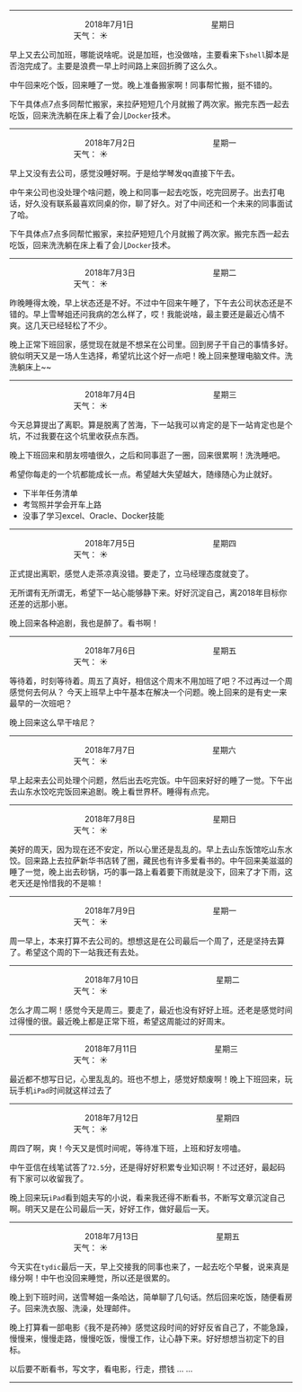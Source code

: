 ***
&nbsp;&nbsp;&nbsp;&nbsp;&nbsp;&nbsp;&nbsp;&nbsp;&nbsp;&nbsp;&nbsp;&nbsp;&nbsp;&nbsp;&nbsp;&nbsp;&nbsp;&nbsp;
&nbsp;&nbsp;&nbsp;&nbsp;&nbsp;&nbsp;&nbsp;&nbsp;&nbsp;&nbsp;&nbsp;&nbsp;&nbsp;&nbsp;           2018年7月1日
&nbsp;&nbsp;&nbsp;&nbsp;&nbsp;&nbsp;&nbsp;&nbsp;&nbsp;&nbsp;&nbsp;&nbsp;&nbsp;&nbsp;&nbsp;&nbsp;&nbsp;&nbsp;
&nbsp;&nbsp;&nbsp;&nbsp;&nbsp;&nbsp;&nbsp;&nbsp;&nbsp;&nbsp;&nbsp;&nbsp;&nbsp;&nbsp;                星期日
&nbsp;&nbsp;&nbsp;&nbsp;&nbsp;&nbsp;&nbsp;&nbsp;&nbsp;&nbsp;&nbsp;&nbsp;&nbsp;&nbsp;&nbsp;&nbsp;&nbsp;&nbsp;
&nbsp;&nbsp;&nbsp;&nbsp;&nbsp;&nbsp;&nbsp;&nbsp;&nbsp;&nbsp;&nbsp;&nbsp;&nbsp;&nbsp;&nbsp;&nbsp;&nbsp;&nbsp;
&nbsp;&nbsp;&nbsp;&nbsp;&nbsp;&nbsp;&nbsp;&nbsp;&nbsp;                                       天气： :sunny:

早上又去公司加班，哪能说啥呢。说是加班，也没做啥，主要看来下`shell`脚本是否泡完成了。主要是浪费一早上时间路上来回折腾了这么久。

中午回来吃个饭，回来睡了一觉。晚上准备搬家啊！同事帮忙搬，挺不错的。


下午具体点7点多同帮忙搬家，来拉萨短短几个月就搬了两次家。搬完东西一起去吃饭，回来洗洗躺在床上看了会儿`Docker`技术。
***
&nbsp;&nbsp;&nbsp;&nbsp;&nbsp;&nbsp;&nbsp;&nbsp;&nbsp;&nbsp;&nbsp;&nbsp;&nbsp;&nbsp;&nbsp;&nbsp;&nbsp;&nbsp;
&nbsp;&nbsp;&nbsp;&nbsp;&nbsp;&nbsp;&nbsp;&nbsp;&nbsp;&nbsp;&nbsp;&nbsp;&nbsp;&nbsp;           2018年7月2日
&nbsp;&nbsp;&nbsp;&nbsp;&nbsp;&nbsp;&nbsp;&nbsp;&nbsp;&nbsp;&nbsp;&nbsp;&nbsp;&nbsp;&nbsp;&nbsp;&nbsp;&nbsp;
&nbsp;&nbsp;&nbsp;&nbsp;&nbsp;&nbsp;&nbsp;&nbsp;&nbsp;&nbsp;&nbsp;&nbsp;&nbsp;&nbsp;                星期一
&nbsp;&nbsp;&nbsp;&nbsp;&nbsp;&nbsp;&nbsp;&nbsp;&nbsp;&nbsp;&nbsp;&nbsp;&nbsp;&nbsp;&nbsp;&nbsp;&nbsp;&nbsp;
&nbsp;&nbsp;&nbsp;&nbsp;&nbsp;&nbsp;&nbsp;&nbsp;&nbsp;&nbsp;&nbsp;&nbsp;&nbsp;&nbsp;&nbsp;&nbsp;&nbsp;&nbsp;
&nbsp;&nbsp;&nbsp;&nbsp;&nbsp;&nbsp;&nbsp;&nbsp;&nbsp;                                       天气： :sunny:

早上又没有去公司，感觉没睡好啊。于是给学琴发qq直接下午去。

中午来公司也没处理个啥问题，晚上和同事一起去吃饭，吃完回房子。出去打电话，好久没有联系最喜欢同桌的你，聊了好久。对了中间还和一个未来的同事面试了哈。

下午具体点7点多同帮忙搬家，来拉萨短短几个月就搬了两次家。搬完东西一起去吃饭，回来洗洗躺在床上看了会儿`Docker`技术。
***
&nbsp;&nbsp;&nbsp;&nbsp;&nbsp;&nbsp;&nbsp;&nbsp;&nbsp;&nbsp;&nbsp;&nbsp;&nbsp;&nbsp;&nbsp;&nbsp;&nbsp;&nbsp;
&nbsp;&nbsp;&nbsp;&nbsp;&nbsp;&nbsp;&nbsp;&nbsp;&nbsp;&nbsp;&nbsp;&nbsp;&nbsp;&nbsp;           2018年7月3日
&nbsp;&nbsp;&nbsp;&nbsp;&nbsp;&nbsp;&nbsp;&nbsp;&nbsp;&nbsp;&nbsp;&nbsp;&nbsp;&nbsp;&nbsp;&nbsp;&nbsp;&nbsp;
&nbsp;&nbsp;&nbsp;&nbsp;&nbsp;&nbsp;&nbsp;&nbsp;&nbsp;&nbsp;&nbsp;&nbsp;&nbsp;&nbsp;                星期二
&nbsp;&nbsp;&nbsp;&nbsp;&nbsp;&nbsp;&nbsp;&nbsp;&nbsp;&nbsp;&nbsp;&nbsp;&nbsp;&nbsp;&nbsp;&nbsp;&nbsp;&nbsp;
&nbsp;&nbsp;&nbsp;&nbsp;&nbsp;&nbsp;&nbsp;&nbsp;&nbsp;&nbsp;&nbsp;&nbsp;&nbsp;&nbsp;&nbsp;&nbsp;&nbsp;&nbsp;
&nbsp;&nbsp;&nbsp;&nbsp;&nbsp;&nbsp;&nbsp;&nbsp;&nbsp;                                       天气： :sunny:

昨晚睡得太晚，早上状态还是不好。不过中午回来午睡了，下午去公司状态还是不错的。早上雪琴姐还问我病的怎么样了，哎！我能说啥，最主要还是最近心情不爽。这几天已经轻松了不少。

晚上正常下班回家，感觉现在就是不想呆在公司里。回到房子干自己的事情多好。貌似明天又是一场人生选择，希望坑比这个好一点吧！晚上回来整理电脑文件。洗洗躺床上~~

***
&nbsp;&nbsp;&nbsp;&nbsp;&nbsp;&nbsp;&nbsp;&nbsp;&nbsp;&nbsp;&nbsp;&nbsp;&nbsp;&nbsp;&nbsp;&nbsp;&nbsp;&nbsp;
&nbsp;&nbsp;&nbsp;&nbsp;&nbsp;&nbsp;&nbsp;&nbsp;&nbsp;&nbsp;&nbsp;&nbsp;&nbsp;&nbsp;           2018年7月4日
&nbsp;&nbsp;&nbsp;&nbsp;&nbsp;&nbsp;&nbsp;&nbsp;&nbsp;&nbsp;&nbsp;&nbsp;&nbsp;&nbsp;&nbsp;&nbsp;&nbsp;&nbsp;
&nbsp;&nbsp;&nbsp;&nbsp;&nbsp;&nbsp;&nbsp;&nbsp;&nbsp;&nbsp;&nbsp;&nbsp;&nbsp;&nbsp;                星期三
&nbsp;&nbsp;&nbsp;&nbsp;&nbsp;&nbsp;&nbsp;&nbsp;&nbsp;&nbsp;&nbsp;&nbsp;&nbsp;&nbsp;&nbsp;&nbsp;&nbsp;&nbsp;
&nbsp;&nbsp;&nbsp;&nbsp;&nbsp;&nbsp;&nbsp;&nbsp;&nbsp;&nbsp;&nbsp;&nbsp;&nbsp;&nbsp;&nbsp;&nbsp;&nbsp;&nbsp;
&nbsp;&nbsp;&nbsp;&nbsp;&nbsp;&nbsp;&nbsp;&nbsp;&nbsp;                                       天气： :sunny:

今天总算提出了离职。算是脱离了苦海，下一站我可以肯定的是下一站肯定也是个坑，不过我要在这个坑里收获点东西。

晚上下班回来和朋友唠嗑很久，之后和同事逛了一圈，回来很累啊！洗洗睡吧。


希望你每走的一个坑都能成长一点。希望越大失望越大，随缘随心为止就好。

- 下半年任务清单
- 考驾照并学会开车上路
- 没事了学习excel、Oracle、Docker技能

***
&nbsp;&nbsp;&nbsp;&nbsp;&nbsp;&nbsp;&nbsp;&nbsp;&nbsp;&nbsp;&nbsp;&nbsp;&nbsp;&nbsp;&nbsp;&nbsp;&nbsp;&nbsp;
&nbsp;&nbsp;&nbsp;&nbsp;&nbsp;&nbsp;&nbsp;&nbsp;&nbsp;&nbsp;&nbsp;&nbsp;&nbsp;&nbsp;           2018年7月5日
&nbsp;&nbsp;&nbsp;&nbsp;&nbsp;&nbsp;&nbsp;&nbsp;&nbsp;&nbsp;&nbsp;&nbsp;&nbsp;&nbsp;&nbsp;&nbsp;&nbsp;&nbsp;
&nbsp;&nbsp;&nbsp;&nbsp;&nbsp;&nbsp;&nbsp;&nbsp;&nbsp;&nbsp;&nbsp;&nbsp;&nbsp;&nbsp;                星期四
&nbsp;&nbsp;&nbsp;&nbsp;&nbsp;&nbsp;&nbsp;&nbsp;&nbsp;&nbsp;&nbsp;&nbsp;&nbsp;&nbsp;&nbsp;&nbsp;&nbsp;&nbsp;
&nbsp;&nbsp;&nbsp;&nbsp;&nbsp;&nbsp;&nbsp;&nbsp;&nbsp;&nbsp;&nbsp;&nbsp;&nbsp;&nbsp;&nbsp;&nbsp;&nbsp;&nbsp;
&nbsp;&nbsp;&nbsp;&nbsp;&nbsp;&nbsp;&nbsp;&nbsp;&nbsp;                                       天气： :sunny:

正式提出离职，感觉人走茶凉真没错。要走了，立马经理态度就变了。

无所谓有无所谓无，希望下一站心能够静下来。好好沉淀自己，离2018年目标你还差的远那小崽。

晚上回来各种追剧，我也是醉了。看书啊！

***
&nbsp;&nbsp;&nbsp;&nbsp;&nbsp;&nbsp;&nbsp;&nbsp;&nbsp;&nbsp;&nbsp;&nbsp;&nbsp;&nbsp;&nbsp;&nbsp;&nbsp;&nbsp;
&nbsp;&nbsp;&nbsp;&nbsp;&nbsp;&nbsp;&nbsp;&nbsp;&nbsp;&nbsp;&nbsp;&nbsp;&nbsp;&nbsp;           2018年7月6日
&nbsp;&nbsp;&nbsp;&nbsp;&nbsp;&nbsp;&nbsp;&nbsp;&nbsp;&nbsp;&nbsp;&nbsp;&nbsp;&nbsp;&nbsp;&nbsp;&nbsp;&nbsp;
&nbsp;&nbsp;&nbsp;&nbsp;&nbsp;&nbsp;&nbsp;&nbsp;&nbsp;&nbsp;&nbsp;&nbsp;&nbsp;&nbsp;                星期五
&nbsp;&nbsp;&nbsp;&nbsp;&nbsp;&nbsp;&nbsp;&nbsp;&nbsp;&nbsp;&nbsp;&nbsp;&nbsp;&nbsp;&nbsp;&nbsp;&nbsp;&nbsp;
&nbsp;&nbsp;&nbsp;&nbsp;&nbsp;&nbsp;&nbsp;&nbsp;&nbsp;&nbsp;&nbsp;&nbsp;&nbsp;&nbsp;&nbsp;&nbsp;&nbsp;&nbsp;
&nbsp;&nbsp;&nbsp;&nbsp;&nbsp;&nbsp;&nbsp;&nbsp;&nbsp;                                       天气： :sunny:

等待着，时刻等待着。周五了真好，相信这个周末不用加班了吧？不过再过一个周感觉何去何从？
今天上班早上中午基本在解决一个问题。晚上回来的是有史一来最早的一次班吧？

晚上回来这么早干啥尼？

***
&nbsp;&nbsp;&nbsp;&nbsp;&nbsp;&nbsp;&nbsp;&nbsp;&nbsp;&nbsp;&nbsp;&nbsp;&nbsp;&nbsp;&nbsp;&nbsp;&nbsp;&nbsp;
&nbsp;&nbsp;&nbsp;&nbsp;&nbsp;&nbsp;&nbsp;&nbsp;&nbsp;&nbsp;&nbsp;&nbsp;&nbsp;&nbsp;           2018年7月7日
&nbsp;&nbsp;&nbsp;&nbsp;&nbsp;&nbsp;&nbsp;&nbsp;&nbsp;&nbsp;&nbsp;&nbsp;&nbsp;&nbsp;&nbsp;&nbsp;&nbsp;&nbsp;
&nbsp;&nbsp;&nbsp;&nbsp;&nbsp;&nbsp;&nbsp;&nbsp;&nbsp;&nbsp;&nbsp;&nbsp;&nbsp;&nbsp;                星期六
&nbsp;&nbsp;&nbsp;&nbsp;&nbsp;&nbsp;&nbsp;&nbsp;&nbsp;&nbsp;&nbsp;&nbsp;&nbsp;&nbsp;&nbsp;&nbsp;&nbsp;&nbsp;
&nbsp;&nbsp;&nbsp;&nbsp;&nbsp;&nbsp;&nbsp;&nbsp;&nbsp;&nbsp;&nbsp;&nbsp;&nbsp;&nbsp;&nbsp;&nbsp;&nbsp;&nbsp;
&nbsp;&nbsp;&nbsp;&nbsp;&nbsp;&nbsp;&nbsp;&nbsp;&nbsp;                                       天气： :sunny:

早上起来去公司处理个问题，然后出去吃完饭。中午回来好好的睡了一觉。下午出去山东水饺吃完饭回来追剧。晚上看世界杯。睡得有点完。


***
&nbsp;&nbsp;&nbsp;&nbsp;&nbsp;&nbsp;&nbsp;&nbsp;&nbsp;&nbsp;&nbsp;&nbsp;&nbsp;&nbsp;&nbsp;&nbsp;&nbsp;&nbsp;
&nbsp;&nbsp;&nbsp;&nbsp;&nbsp;&nbsp;&nbsp;&nbsp;&nbsp;&nbsp;&nbsp;&nbsp;&nbsp;&nbsp;           2018年7月8日
&nbsp;&nbsp;&nbsp;&nbsp;&nbsp;&nbsp;&nbsp;&nbsp;&nbsp;&nbsp;&nbsp;&nbsp;&nbsp;&nbsp;&nbsp;&nbsp;&nbsp;&nbsp;
&nbsp;&nbsp;&nbsp;&nbsp;&nbsp;&nbsp;&nbsp;&nbsp;&nbsp;&nbsp;&nbsp;&nbsp;&nbsp;&nbsp;                星期日
&nbsp;&nbsp;&nbsp;&nbsp;&nbsp;&nbsp;&nbsp;&nbsp;&nbsp;&nbsp;&nbsp;&nbsp;&nbsp;&nbsp;&nbsp;&nbsp;&nbsp;&nbsp;
&nbsp;&nbsp;&nbsp;&nbsp;&nbsp;&nbsp;&nbsp;&nbsp;&nbsp;&nbsp;&nbsp;&nbsp;&nbsp;&nbsp;&nbsp;&nbsp;&nbsp;&nbsp;
&nbsp;&nbsp;&nbsp;&nbsp;&nbsp;&nbsp;&nbsp;&nbsp;&nbsp;                                       天气： :sunny:


美好的周天，因为现在还不安定，所以心里还是乱乱的。早上去山东饭馆吃山东水饺。回来路上去拉萨新华书店转了圈，藏民也有许多爱看书的。中午回来美滋滋的睡了一觉，晚上出去砂锅，巧的事一路上看着要下雨就是没下，回来了才下雨，这老天还是怜惜我的不是嘛！




***
&nbsp;&nbsp;&nbsp;&nbsp;&nbsp;&nbsp;&nbsp;&nbsp;&nbsp;&nbsp;&nbsp;&nbsp;&nbsp;&nbsp;&nbsp;&nbsp;&nbsp;&nbsp;
&nbsp;&nbsp;&nbsp;&nbsp;&nbsp;&nbsp;&nbsp;&nbsp;&nbsp;&nbsp;&nbsp;&nbsp;&nbsp;&nbsp;           2018年7月9日
&nbsp;&nbsp;&nbsp;&nbsp;&nbsp;&nbsp;&nbsp;&nbsp;&nbsp;&nbsp;&nbsp;&nbsp;&nbsp;&nbsp;&nbsp;&nbsp;&nbsp;&nbsp;
&nbsp;&nbsp;&nbsp;&nbsp;&nbsp;&nbsp;&nbsp;&nbsp;&nbsp;&nbsp;&nbsp;&nbsp;&nbsp;&nbsp;                星期一
&nbsp;&nbsp;&nbsp;&nbsp;&nbsp;&nbsp;&nbsp;&nbsp;&nbsp;&nbsp;&nbsp;&nbsp;&nbsp;&nbsp;&nbsp;&nbsp;&nbsp;&nbsp;
&nbsp;&nbsp;&nbsp;&nbsp;&nbsp;&nbsp;&nbsp;&nbsp;&nbsp;&nbsp;&nbsp;&nbsp;&nbsp;&nbsp;&nbsp;&nbsp;&nbsp;&nbsp;
&nbsp;&nbsp;&nbsp;&nbsp;&nbsp;&nbsp;&nbsp;&nbsp;&nbsp;                                       天气： :sunny:

周一早上，本来打算不去公司的。想想这是在公司最后一个周了，还是坚持去算了。希望这个周的下一站我还有去处。


***
&nbsp;&nbsp;&nbsp;&nbsp;&nbsp;&nbsp;&nbsp;&nbsp;&nbsp;&nbsp;&nbsp;&nbsp;&nbsp;&nbsp;&nbsp;&nbsp;&nbsp;&nbsp;
&nbsp;&nbsp;&nbsp;&nbsp;&nbsp;&nbsp;&nbsp;&nbsp;&nbsp;&nbsp;&nbsp;&nbsp;&nbsp;&nbsp;           2018年7月10日
&nbsp;&nbsp;&nbsp;&nbsp;&nbsp;&nbsp;&nbsp;&nbsp;&nbsp;&nbsp;&nbsp;&nbsp;&nbsp;&nbsp;&nbsp;&nbsp;&nbsp;&nbsp;
&nbsp;&nbsp;&nbsp;&nbsp;&nbsp;&nbsp;&nbsp;&nbsp;&nbsp;&nbsp;&nbsp;&nbsp;&nbsp;&nbsp;                星期二
&nbsp;&nbsp;&nbsp;&nbsp;&nbsp;&nbsp;&nbsp;&nbsp;&nbsp;&nbsp;&nbsp;&nbsp;&nbsp;&nbsp;&nbsp;&nbsp;&nbsp;&nbsp;
&nbsp;&nbsp;&nbsp;&nbsp;&nbsp;&nbsp;&nbsp;&nbsp;&nbsp;&nbsp;&nbsp;&nbsp;&nbsp;&nbsp;&nbsp;&nbsp;&nbsp;&nbsp;
&nbsp;&nbsp;&nbsp;&nbsp;&nbsp;&nbsp;&nbsp;&nbsp;&nbsp;                                       天气： :sunny:

怎么才周二啊！感觉今天是周三。要走了，最近也没有好好上班。还老是感觉时间过得慢的很。最近晚上都是正常下班，希望这周能过的好周末。


***
&nbsp;&nbsp;&nbsp;&nbsp;&nbsp;&nbsp;&nbsp;&nbsp;&nbsp;&nbsp;&nbsp;&nbsp;&nbsp;&nbsp;&nbsp;&nbsp;&nbsp;&nbsp;
&nbsp;&nbsp;&nbsp;&nbsp;&nbsp;&nbsp;&nbsp;&nbsp;&nbsp;&nbsp;&nbsp;&nbsp;&nbsp;&nbsp;           2018年7月11日
&nbsp;&nbsp;&nbsp;&nbsp;&nbsp;&nbsp;&nbsp;&nbsp;&nbsp;&nbsp;&nbsp;&nbsp;&nbsp;&nbsp;&nbsp;&nbsp;&nbsp;&nbsp;
&nbsp;&nbsp;&nbsp;&nbsp;&nbsp;&nbsp;&nbsp;&nbsp;&nbsp;&nbsp;&nbsp;&nbsp;&nbsp;&nbsp;                星期三
&nbsp;&nbsp;&nbsp;&nbsp;&nbsp;&nbsp;&nbsp;&nbsp;&nbsp;&nbsp;&nbsp;&nbsp;&nbsp;&nbsp;&nbsp;&nbsp;&nbsp;&nbsp;
&nbsp;&nbsp;&nbsp;&nbsp;&nbsp;&nbsp;&nbsp;&nbsp;&nbsp;&nbsp;&nbsp;&nbsp;&nbsp;&nbsp;&nbsp;&nbsp;&nbsp;&nbsp;
&nbsp;&nbsp;&nbsp;&nbsp;&nbsp;&nbsp;&nbsp;&nbsp;&nbsp;                                       天气： :sunny:

最近都不想写日记，心里乱乱的。班也不想上，感觉好颓废啊！晚上下班回来，玩玩手机`iPad`时间就这样过去了


***
&nbsp;&nbsp;&nbsp;&nbsp;&nbsp;&nbsp;&nbsp;&nbsp;&nbsp;&nbsp;&nbsp;&nbsp;&nbsp;&nbsp;&nbsp;&nbsp;&nbsp;&nbsp;
&nbsp;&nbsp;&nbsp;&nbsp;&nbsp;&nbsp;&nbsp;&nbsp;&nbsp;&nbsp;&nbsp;&nbsp;&nbsp;&nbsp;           2018年7月12日
&nbsp;&nbsp;&nbsp;&nbsp;&nbsp;&nbsp;&nbsp;&nbsp;&nbsp;&nbsp;&nbsp;&nbsp;&nbsp;&nbsp;&nbsp;&nbsp;&nbsp;&nbsp;
&nbsp;&nbsp;&nbsp;&nbsp;&nbsp;&nbsp;&nbsp;&nbsp;&nbsp;&nbsp;&nbsp;&nbsp;&nbsp;&nbsp;                星期四
&nbsp;&nbsp;&nbsp;&nbsp;&nbsp;&nbsp;&nbsp;&nbsp;&nbsp;&nbsp;&nbsp;&nbsp;&nbsp;&nbsp;&nbsp;&nbsp;&nbsp;&nbsp;
&nbsp;&nbsp;&nbsp;&nbsp;&nbsp;&nbsp;&nbsp;&nbsp;&nbsp;&nbsp;&nbsp;&nbsp;&nbsp;&nbsp;&nbsp;&nbsp;&nbsp;&nbsp;
&nbsp;&nbsp;&nbsp;&nbsp;&nbsp;&nbsp;&nbsp;&nbsp;&nbsp;                                       天气： :sunny:

周四了啊，爽！今天又是慌时间呢，等待准下班，上班和好友唠嗑。

中午亚信在线笔试答了`72.5`分，还是得好好积累专业知识啊！不过还好，最起码有下家可以收留我了。


晚上回来玩`iPad`看到姐夫写的小说，看来我还得不断看书，不断写文章沉淀自己啊。明天又是在公司最后一天，好好工作，做好最后一天。

***
&nbsp;&nbsp;&nbsp;&nbsp;&nbsp;&nbsp;&nbsp;&nbsp;&nbsp;&nbsp;&nbsp;&nbsp;&nbsp;&nbsp;&nbsp;&nbsp;&nbsp;&nbsp;
&nbsp;&nbsp;&nbsp;&nbsp;&nbsp;&nbsp;&nbsp;&nbsp;&nbsp;&nbsp;&nbsp;&nbsp;&nbsp;&nbsp;           2018年7月13日
&nbsp;&nbsp;&nbsp;&nbsp;&nbsp;&nbsp;&nbsp;&nbsp;&nbsp;&nbsp;&nbsp;&nbsp;&nbsp;&nbsp;&nbsp;&nbsp;&nbsp;&nbsp;
&nbsp;&nbsp;&nbsp;&nbsp;&nbsp;&nbsp;&nbsp;&nbsp;&nbsp;&nbsp;&nbsp;&nbsp;&nbsp;&nbsp;                星期五
&nbsp;&nbsp;&nbsp;&nbsp;&nbsp;&nbsp;&nbsp;&nbsp;&nbsp;&nbsp;&nbsp;&nbsp;&nbsp;&nbsp;&nbsp;&nbsp;&nbsp;&nbsp;
&nbsp;&nbsp;&nbsp;&nbsp;&nbsp;&nbsp;&nbsp;&nbsp;&nbsp;&nbsp;&nbsp;&nbsp;&nbsp;&nbsp;&nbsp;&nbsp;&nbsp;&nbsp;
&nbsp;&nbsp;&nbsp;&nbsp;&nbsp;&nbsp;&nbsp;&nbsp;&nbsp;                                       天气： :sunny:

今天实在`tydic`最后一天，早上交接我的同事也来了，一起去吃个早餐，说来真是缘分啊！中午也没回来睡觉，所以还是很累的。

晚上到下班时间，送雪琴姐一条哈达，简单聊了几句话。然后回来吃饭，随便看房子。回来洗衣服、洗澡，处理邮件。

晚上打算看一部电影《我不是药神》感觉这段时间的好好反省自己了，不能急躁，慢慢来，慢慢走路，慢慢吃饭，慢慢工作，让心静下来。好好想想当初定下的目标。

以后要不断看书，写文字，看电影，行走，攒钱 ... ... 


***